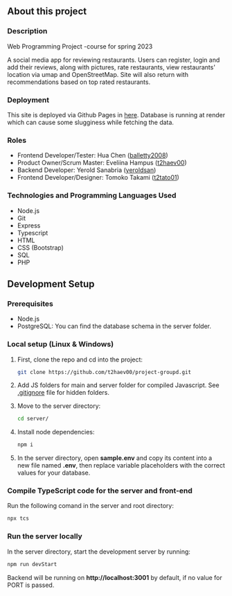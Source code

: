 ## About this project

### Description
Web Programming Project -course for spring 2023

A social media app for reviewing restaurants. Users can register, login and add their reviews, along with pictures, rate restaurants, view restaurants' location via umap and OpenStreetMap. Site will also return with recommendations based on top rated restaurants.

### Deployment
This site is deployed via Github Pages in <a href="https://t2haev00.github.io/project-groupd/">here</a>. Database is running at render which can cause some slugginess while fetching the data.

### Roles
- Frontend Developer/Tester: Hua Chen (<a href="https://github.com/balletty2008">balletty2008</a>) 
- Product Owner/Scrum Master: Eveliina Hampus (<a href="https://github.com/t2haev00">t2haev00</a>) 
- Backend Developer: Yerold Sanabria (<a href="https://github.com/yeroldsan">yeroldsan</a>)
- Frontend Developer/Designer: Tomoko Takami (<a href="https://github.com/t2tato01">t2tato01</a>)

### Technologies and Programming Languages Used
- Node.js
- Git
- Express
- Typescript
- HTML
- CSS (Bootstrap)
- SQL
- PHP

## Development Setup

### Prerequisites
- Node.js
- PostgreSQL: You can find the database schema in the server folder.

### Local setup (Linux & Windows)

1. First, clone the repo and cd into the project:
   ```sh
   git clone https://github.com/t2haev00/project-groupd.git
   ```
2. Add JS folders for main and server folder for compiled Javascript. See <a href="https://github.com/t2haev00/project-groupd/blob/main/.gitignore">.gitignore</a> file for hidden folders.
   
3. Move to the server directory:
   ```sh
   cd server/
   ```
   
4. Install node dependencies:
   ```sh
   npm i
   ```
   
5. In the server directory, open **sample.env** and copy its content into a new file named **.env**, then replace variable placeholders with the correct values for your database.

### Compile TypeScript code for the server and front-end
Run the following comand in the server and root directory:
   ```sh
   npx tcs
   ```
  
### Run the server locally
In the server directory, start the development server by running:
   ```sh
   npm run devStart
   ```
Backend will be running on **http://localhost:3001** by default, if no value for PORT is passed.

